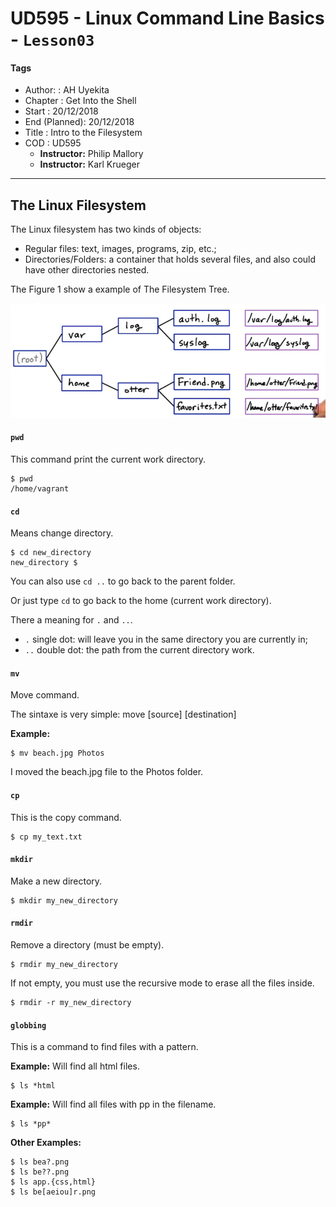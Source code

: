 # UD595 - Linux Command Line Basics - `Lesson03`

#### Tags

* Author:      : AH Uyekita
* Chapter      : Get Into the Shell
* Start        : 20/12/2018
* End (Planned): 20/12/2018
* Title        : Intro to the Filesystem
* COD          : UD595
    * **Instructor:** Philip Mallory
    * **Instructor:** Karl Krueger

********************************************************************************

## The Linux Filesystem

The Linux filesystem has two kinds of objects:

* Regular files: text, images, programs, zip, etc.;
* Directories/Folders: a container that holds several files, and also could have other directories nested.

The Figure 1 show a example of The Filesystem Tree.

![The Filesystem Tree](01-img/1.png)


#### `pwd`

This command print the current work directory.

```
$ pwd
/home/vagrant
```

#### `cd`

Means change directory.

```
$ cd new_directory
new_directory $
```
You can also use `cd ..` to go back to the parent folder.

Or just type `cd` to go back to the home (current work directory).

There a meaning for `.` and `..`.

* `.` single dot: will leave you in the same directory you are currently in;
* `..` double dot: the path from the current directory work.

#### `mv`

Move command.

The sintaxe is very simple: move [source] [destination]

**Example:**
```
$ mv beach.jpg Photos
```

I moved the beach.jpg file to the Photos folder.

#### `cp`

This is the copy command.

```
$ cp my_text.txt
```

#### `mkdir`

Make a new directory.

```
$ mkdir my_new_directory
```

#### `rmdir`

Remove a directory (must be empty).

```
$ rmdir my_new_directory
```
If not empty, you must use the recursive mode to erase all the files inside.

```
$ rmdir -r my_new_directory
```

#### `globbing`

This is a command to find files with a pattern.

**Example:** Will find all html files.
```
$ ls *html
```

**Example:** Will find all files with pp in the filename.
```
$ ls *pp*
```

**Other Examples:**
```
$ ls bea?.png
$ ls be??.png
$ ls app.{css,html}
$ ls be[aeiou]r.png
```
